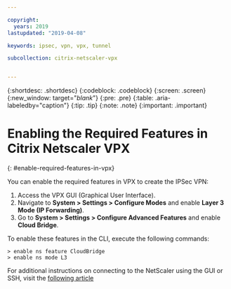 ```yaml
---

copyright:
  years: 2019
lastupdated: "2019-04-08"

keywords: ipsec, vpn, vpx, tunnel

subcollection: citrix-netscaler-vpx


---
```


{:shortdesc: .shortdesc}
{:codeblock: .codeblock}
{:screen: .screen}
{:new_window: target="_blank_"}
{:pre: .pre}
{:table: .aria-labeledby="caption"}
{:tip: .tip}
{:note: .note}
{:important: .important}

# Enabling the Required Features in Citrix Netscaler VPX
{: #enable-required-features-in-vpx}

You can enable the required features in VPX to create the IPSec VPN:

1.	Access the VPX GUI (Graphical User Interface).
2.	Navigate to **System > Settings > Configure Modes** and enable **Layer 3 Mode (IP Forwarding)**.
3.	Go to **System > Settings > Configure Advanced Features** and enable **Cloud Bridge**.

To enable these features in the CLI, execute the following commands:

```
> enable ns feature CloudBridge
> enable ns mode L3

```

For additional instructions on connecting to the NetScaler using the GUI or SSH, visit the [following article](/docs/infrastructure/citrix-netscaler-vpx?topic=citrix-netscaler-vpx-managing-your-citrix-netscaler-vpx#connecting-to-the-netscaler)
